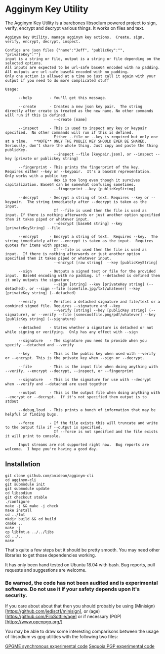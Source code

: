 # Agginym Key Utility

The Agginym Key Utility is a barebones libsodium powered project to sign, verify, encrypt and decrypt various things. It works on files and text.

```
Agginym Key Utility, manage agginym key actions.  Create, sign, verify, encrypt, decrypt, inspect.

Configs are json files {"name":"Jeff", "publicKey":"", "privateKey":""}
input is a string or file, output is a string or file depending on the selected options.
All inputs are expected to be url-safe base64 encoded with no padding.  All outputs are url-safe base64 encoded with no padding.
Only one action is allowed at a time so just call it again with your output if you need to do more complicated stuff

Usage: 

      --help        - You'll get this message.

      --create      - Creates a new json key pair.  The string directly after create is treated as the new name. No other commands will run if this is defined.
                      --create [name]

      --inspect     - This is used to inspect any key or keypair specified.  No other commands will run if this is defined.
                      Either --file or --key is required but only one at a time.   **NOTE** ONLY THE PUBLIC KEY SHOULD EVER BE SHARED.  Seriously, don't share the whole thing. Just copy and paste the thing publicKey.
                      --inspect --file [keypair.json], or --inspect --key [private or publickey string]

      --fingerprint - This prints the fingerprint of the key.  Requires either --key or --keypair.  It's a base58 representation.  Only works with a public key
                      Hex is too long even though it survives capitalization. Base64 can be somewhat confusing sometimes.  
                      --fingerprint --key [publicKeyString]

      --decrypt     - Decrypt a string of text. Requires --key or --keypair.  The string immediately after --decrypt is taken as the input.
                      If --file is used then the file is used as input. If there is nothing afterwards or just another option specified then it takes piped or whatever input.
                      --decrypt [base64 string] --key [privateKeyString] --file 

      --encrypt     - Encrypt a string of text.  Requires --key.  The string immediately after --encrypt is taken as the input.  Requires quotes for items with spaces.
                      If --file is used then the file is used as input.  If there is nothing afterwards or just another option specified then it takes piped or whatever input.
                      --encrypt [raw string]  --key [publicKeyString]

      --sign        - Outputs a signed text or file for the provided input.  Base64 encoding with no padding. if --detached is defined then it only outputs the signature
                      --sign [string] --key [privateKey string] (--detached), or --sign --file [somefile.jpg/txt/whatever] --key [privateKey string] (--detached)

      --verify      - Verifies a detached signature and file/text or a combined signed file. Requires --signature and --key
                      --verify [string] --key [publicKey string] (--signature), or --verify --file [somecoolfile.png/pdf/whatever] --key [publicKey string] (--signature)

      --detached    - States whether a signature is detached or not while signing or verifying.  Only has any effect with --sign

      --signature   - The signature you need to provide when you specify --detached and --verify

      --key         - This is the public key when used with --verify or --encrypt. This is the private key when --sign or --decrypt.

      --file        - This is the input file when doing anything with --verify, --encrypt --decrypt, --inspect, or --fingerprint

      --signature   - This is the signature for use with --decrypt when --verify and --detached are used together

      --output      - This is the output file when doing anything with --encrypt or --decrypt.  If it's not specified then output is to stdout

      --debug,loud  - This prints a bunch of information that may be helpful in finding bugs.

      --force       - If the file exists this will truncate and write to the output file if --output is specified.
                      If --force is not specified and the file exists it will print to console.

      Input streams are not supported right now.  Bug reports are welcome.  I hope you're having a good day.
```

## Installation
```
git clone github.com/anidean/agginym-cli
cd agginym-cli
git submodule init
git submodule update
cd libsodium
git checkout stable
./configure
make -j && make -j check
make install
cd ../fmt
mkdir build && cd build
cmake ..
make -j
cp libfmt.a ../../libs
cd ../..
make
```

That's quite a few steps but it should be pretty smooth.  You may need other libraries to get those dependencies working. 

It has only been hand tested on Ubuntu 18.04 with bash.  Bug reports, pull requests and suggestions are welcome.

### Be warned, the code has not been audited and is experimental software.  Do not use it if your safety depends upon it's security.
If you care about about that then you should probably be using (Minisign)[https://github.com/jedisct1/minisign], or (age)[https://github.com/FiloSottile/age] or if necessary (PGP)[https://www.openpgp.org/]

You may be able to draw some interesting comparisons between the usage of libsodium vs gpg utilities with the following two files:

[GPGME synchronous experimental code](https://gist.github.com/anidean/aaf803fdb68a2bc22994762d74a879d2)
[Sequoia PGP experimental code](https://gist.github.com/anidean/dc3b4dd75ae6259cfb317c2918950ca0)
